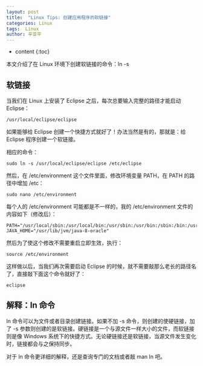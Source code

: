 ```yaml
---
layout: post
title:  "Linux Tips: 创建应用程序的软链接"
categories: Linux
tags:  Linux
author: 辛亚平
---
```


* content
{:toc}

本文介绍了在 Linux 环境下创建软链接的命令：ln -s




## 软链接

当我们在 Linux 上安装了 Eclipse 之后，每次总要输入完整的路径才能启动 Eclipse：

```
/usr/local/eclipse/eclipse
```

如果能够给 Eclipse 创建一个快捷方式就好了！办法当然是有的，那就是：给 Eclipse 程序创建一个软链接。

相应的命令：

```
sudo ln -s /usr/local/eclipse/eclipse /etc/eclipse
```

然后，在 /etc/environment 这个文件里面，修改环境变量 PATH，在 PATH 的路径中增加 /etc：

```
sudo nano /etc/environment
```

每个人的 /etc/environment 可能都是不一样的，我的 /etc/environment 文件的内容如下（修改后）：

```
PATH="/usr/local/sbin:/usr/local/bin:/usr/sbin:/usr/bin:/sbin:/bin:/usr/games:/usr/local/games:/etc"
JAVA_HOME="/usr/lib/jvm/java-8-oracle"
```

然后为了使这个修改不需要重启立即生效，执行：

```
source /etc/environment
```

这样做以后，当我们再次需要启动 Eclipse 的时候，就不需要敲那么老长的路径名了，直接敲下面这个命令就好了：

```
eclipse
```

## 解释：ln 命令

ln 命令可以为文件或者目录创建链接。如果不加 -s 命令，则创建的使硬链接，加了 -s 参数则创建的是软链接。硬链接是一个与源文件一样大小的文件，而软链接则是像 Windows 系统下的快捷方式。无论硬链接还是软链接，当源文件发生变化时，链接都会与之保持同步。

对于 ln 命令更详细的解释，还是查询专门的文档或者敲 man ln 吧。


